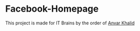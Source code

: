 # Facebook-Homepage

This project is made for IT Brains by the order of [Anvar Khalid](https://github.com/anvar-muzaffarli)
